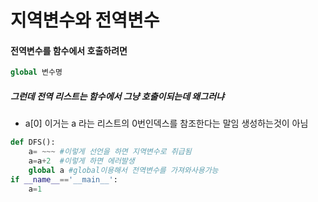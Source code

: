 # 지역변수와 전역변수



#### 전역변수를 함수에서 호출하려면 

```python
global 변수명
```

##### 그런데 전역 리스트는 함수에서 그냥 호출이되는데 왜그러냐

- a[0] 이거는 a 라는 리스트의 0번인덱스를 참조한다는 말임 생성하는것이 아님

```python
def DFS():
    a= ~~~ #이렇게 선언을 하면 지역변수로 취급됨
    a=a+2  #이렇게 하면 에러발생
    global a #global이용해서 전역변수를 가져와사용가능
if __name__=='__main__':
    a=1
```

